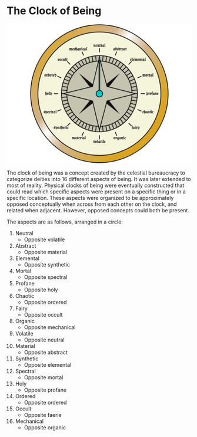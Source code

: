 # The Clock of Being

<meta property="og:description" content="The clock of being was a concept created by the celestial bureaucracy to categorize deities into 16 different aspects of being.">

![The clock of being](clock-of-being.png)

The clock of being was a concept created by the celestial bureaucracy to categorize deities into 16 different aspects of being. It was later extended to most of reality. Physical clocks of being were eventually constructed that could read which specific aspects were present on a specific thing or in a specific location. These aspects were organized to be approximately opposed conceptually when across from each other on the clock, and related when adjacent. However, opposed concepts could both be present.

The aspects are as follows, arranged in a circle:

1. Neutral
   - Opposite volatile
2. Abstract
   - Opposite material
3. Elemental
   - Opposite synthetic
4. Mortal
   - Opposite spectral
5. Profane
   - Opposite holy
6. Chaotic
   - Opposite ordered
7. Fairy
   - Opposite occult
8. Organic
   - Opposite mechanical
9. Volatile
    - Opposite neutral
10. Material
    - Opposite abstract
11. Synthetic
    - Opposite elemental
12. Spectral
    - Opposite mortal
13. Holy
    - Opposite profane
14. Ordered
    - Opposite ordered
15. Occult
    - Opposite faerie
16. Mechanical
    - Opposite organic